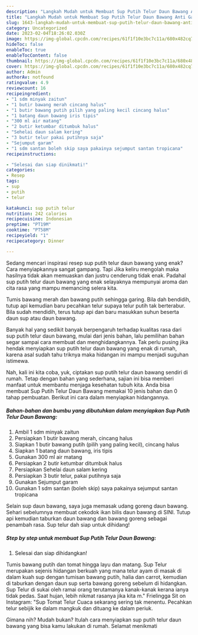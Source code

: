 ```yaml
---
description: "Langkah Mudah untuk Membuat Sup Putih Telur Daun Bawang Anti Gagal"
title: "Langkah Mudah untuk Membuat Sup Putih Telur Daun Bawang Anti Gagal"
slug: 1643-langkah-mudah-untuk-membuat-sup-putih-telur-daun-bawang-anti-gagal
category: Uncategorized
date: 2023-02-04T18:26:02.030Z
image: https://img-global.cpcdn.com/recipes/61f1f10e3bc7c11a/680x482cq70/sup-putih-telur-daun-bawang-foto-resep-utama.jpg
hideToc: false
enableToc: true
enableTocContent: false
thumbnail: https://img-global.cpcdn.com/recipes/61f1f10e3bc7c11a/680x482cq70/sup-putih-telur-daun-bawang-foto-resep-utama.jpg
cover: https://img-global.cpcdn.com/recipes/61f1f10e3bc7c11a/680x482cq70/sup-putih-telur-daun-bawang-foto-resep-utama.jpg
author: Admin
authorAv: notfound
ratingvalue: 4.9
reviewcount: 16
recipeingredient:
- "1 sdm minyak zaitun"
- "1 butir bawang merah cincang halus"
- "1 butir bawang putih pilih yang paling kecil cincang halus"
- "1 batang daun bawang iris tipis"
- "300 ml air matang"
- "2 butir ketumbar ditumbuk halus"
- "Sehelai daun salam kering"
- "3 butir telur pakai putihnya saja"
- "Sejumput garam"
- "1 sdm santan boleh skip saya pakainya sejumput santan tropicana"
recipeinstructions:

- "Selesai dan siap dinikmati!"
categories:
- Resep
tags:
- sup
- putih
- telur

katakunci: sup putih telur 
nutrition: 242 calories
recipecuisine: Indonesian
preptime: "PT19M"
cooktime: "PT58M"
recipeyield: "1"
recipecategory: Dinner

---
```



Sedang mencari inspirasi resep sup putih telur daun bawang yang enak? Cara menyiapkannya sangat gampang. Tapi Jika keliru mengolah maka hasilnya tidak akan memuaskan dan justru cenderung tidak enak. Padahal sup putih telur daun bawang yang enak selayaknya mempunyai aroma dan cita rasa yang mampu memancing selera kita.


Tumis bawang merah dan bawang putih sehingga garing. Bila dah bendidih, tutup api kemudian baru pecahkan telur supaya telur putih tak berterabur. Bila sudah mendidih, terus tutup api dan baru masukkan suhun beserta daun sup atau daun bawang.

Banyak hal yang sedikit banyak berpengaruh terhadap kualitas rasa dari sup putih telur daun bawang, mulai dari jenis bahan, lalu pemilihan bahan segar sampai cara membuat dan menghidangkannya. Tak perlu pusing jika hendak menyiapkan sup putih telur daun bawang yang enak di rumah, karena asal sudah tahu triknya maka hidangan ini mampu menjadi suguhan istimewa.


Nah, kali ini kita coba, yuk, ciptakan sup putih telur daun bawang sendiri di rumah. Tetap dengan bahan yang sederhana, sajian ini bisa memberi manfaat untuk membantu menjaga kesehatan tubuh kita. Anda bisa membuat Sup Putih Telur Daun Bawang memakai 10 jenis bahan dan 0 tahap pembuatan. Berikut ini cara dalam menyiapkan hidangannya.

<!--inarticleads1-->

##### Bahan-bahan dan bumbu yang dibutuhkan dalam menyiapkan Sup Putih Telur Daun Bawang:

1. Ambil 1 sdm minyak zaitun
1. Persiapkan 1 butir bawang merah, cincang halus
1. Siapkan 1 butir bawang putih (pilih yang paling kecil), cincang halus
1. Siapkan 1 batang daun bawang, iris tipis
1. Gunakan 300 ml air matang
1. Persiapkan 2 butir ketumbar ditumbuk halus
1. Persiapkan Sehelai daun salam kering
1. Persiapkan 3 butir telur, pakai putihnya saja
1. Gunakan Sejumput garam
1. Gunakan 1 sdm santan (boleh skip) saya pakainya sejumput santan tropicana


Selain sup daun bawang, saya juga memasak udang goreng daun bawang. Sehari sebelumnya membuat cekodok ikan bilis daun bawang di SINI. Tutup api kemudian taburkan daun bawang dan bawang goreng sebagai penambah rasa. Sup telur dah siap untuk dihidang! 

<!--inarticleads2-->

##### Step by step untuk membuat Sup Putih Telur Daun Bawang:


1. Selesai dan siap dihidangkan!

Tumis bawang putih dan tomat hingga layu dan matang. Sup Telur merupakan sejenis hidangan berkuah yang mana telur ayam di masak di dalam kuah sup dengan tumisan bawang putih, halia dan carrot, kemudian di taburkan dengan daun sup serta bawang goreng sebelum di hidangkan. Sup Telur di sukai oleh ramai orang terutamanya kanak-kanak kerana ianya tidak pedas. Saat hujan, lebih nikmat rasanya jika kita m.&#34; Frielingga Sit on Instagram: &#34;Sup Tomat Telur Cuaca sekarang sering tak menentu. Pecahkan telur sebijik ke dalam mangkuk dan dituang ke dalam periuk. 

Gimana nih? Mudah bukan? Itulah cara menyiapkan sup putih telur daun bawang yang bisa kamu lakukan di rumah. Selamat menikmati

